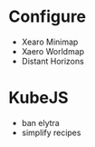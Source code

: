 # Configure
- Xearo Minimap
- Xaero Worldmap
- Distant Horizons

# KubeJS
- ban elytra
- simplify recipes
